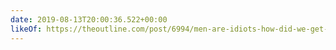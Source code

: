 ```yaml
---
date: 2019-08-13T20:00:36.522+00:00
likeOf: https://theoutline.com/post/6994/men-are-idiots-how-did-we-get-here?zd=5&amp;zi=364fx5vn
---
```

